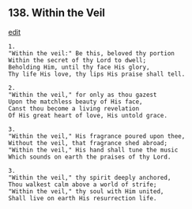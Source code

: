 
## 138.  Within the Veil
[edit](https://docs.google.com/document/d/17otNaDSc-p7aW9mO-moTLIMUigXSvCi2/edit?mode=html)




    1.
    "Within the veil:" Be this, beloved thy portion 
    Within the secret of thy Lord to dwell; 
    Beholding Him, until thy face His glory, 
    Thy life His love, thy lips His praise shall tell. 

    2.
    "Within the veil," for only as thou gazest 
    Upon the matchless beauty of His face, 
    Canst thou become a living revelation 
    Of His great heart of love, His untold grace. 

    3.
    "Within the veil," His fragrance poured upon thee, 
    Without the veil, that fragrance shed abroad; 
    "Within the veil," His hand shall tune the music 
    Which sounds on earth the praises of thy Lord. 

    3.
    "Within the veil," thy spirit deeply anchored, 
    Thou walkest calm above a world of strife; 
    "Within the veil," thy soul with Him united, 
    Shall live on earth His resurrection life.
